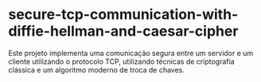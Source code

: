 # secure-tcp-communication-with-diffie-hellman-and-caesar-cipher
Este projeto implementa uma comunicação segura entre um servidor e um cliente utilizando o protocolo TCP, utilizando técnicas de criptografia clássica e um algoritmo moderno de troca de chaves.
